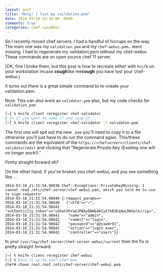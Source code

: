 ```yaml
---
layout: post
title: "Help! I lost my vaildation.pem"
date: 2014-03-18 16:39:04 -0500
comments: true
categories: chef sysadmin 
---
```


So I recently moved chef servers. I had a handful of hiccups on the way. The main one was my `validation.pem` and my `chef-webui.pem`...went missing. I had to regenerate my vaildation.pem without my chef-webui. These commands are on open source
chef 11 server.

(OK, fine I broke them, but this post is how to recreate either with `knife` on your workstation incase **cough**like me**cough** you have lost your chef-webui.)

It turns out there is a great simple command to re-create your validation.pem. 

Note: This can also work as `validator.pem` also, but my code checks for `validation.pem`

```bash
[~] % knife client reregister chef-validator
# or if you want to name it and save it....
[~] % knife client reregister chef-validator -f validaton.pem
```

The first one will spit out the new `.pem` you'll need to copy it to a file otherwise you'll just have to do run the command again. This/these commands are the equivalent of the `https://<chefserver>/clients/chef-validator/edit` and clicking that
"Regenerate Private Key (Existing one will no longer work!)."

Pretty straight forward eh?

On the other hand, if you've broken you chef-webui, and you see something like....

```
2014-03-18_21:31:54.98838 Chef::Exceptions::PrivateKeyMissing: I cannot read /etc/chef-server/chef-webui.pem, which you told me to use to sign requests!
2014-03-18_21:31:54.98840 {:request_params=>
2014-03-18_21:31:54.98840   {"utf8"=>"✓",
2014-03-18_21:31:54.98841    "authenticity_token"=>"uSheCVhYuGJPBAyDBHb4AIyEfkB2EqXwLD6Uolk//ig=",
2014-03-18_21:31:54.98841    "name"=>"admin",
2014-03-18_21:31:54.98841    "commit"=>"login",
2014-03-18_21:31:54.98842    "password"=>"p@ssw0rd1",
2014-03-18_21:31:54.98842    "action"=>"login_exec",
2014-03-18_21:31:54.98842    "controller"=>"users"}}
```

In your `/var/log/chef-server/chef-server-webui/current` then the fix is pretty straight forward:

```bash
[~] % knife client reregister chef-webui
[~] % #scp it up to your chef box
chef# chown root.root /etc/chef-server/chef-webui.pem
```


